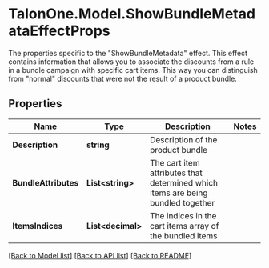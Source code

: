 # TalonOne.Model.ShowBundleMetadataEffectProps
The properties specific to the \"ShowBundleMetadata\" effect. This effect contains information that allows you to associate the discounts from a rule in a bundle campaign with specific cart items. This way you can distinguish from \"normal\" discounts that were not the result of a product bundle.
## Properties

Name | Type | Description | Notes
------------ | ------------- | ------------- | -------------
**Description** | **string** | Description of the product bundle | 
**BundleAttributes** | **List&lt;string&gt;** | The cart item attributes that determined which items are being bundled together | 
**ItemsIndices** | **List&lt;decimal&gt;** | The indices in the cart items array of the bundled items | 

[[Back to Model list]](../README.md#documentation-for-models) [[Back to API list]](../README.md#documentation-for-api-endpoints) [[Back to README]](../README.md)

